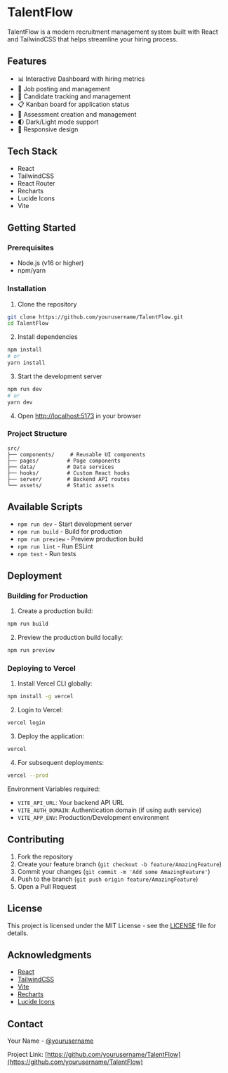 # TalentFlow

TalentFlow is a modern recruitment management system built with React and TailwindCSS that helps streamline your hiring process.

## Features

- 📊 Interactive Dashboard with hiring metrics
- 💼 Job posting and management
- 👥 Candidate tracking and management 
- 📋 Kanban board for application status
- 📝 Assessment creation and management
- 🌓 Dark/Light mode support
- 📱 Responsive design

## Tech Stack

- React
- TailwindCSS
- React Router
- Recharts
- Lucide Icons
- Vite

## Getting Started

### Prerequisites

- Node.js (v16 or higher)
- npm/yarn

### Installation

1. Clone the repository
```bash
git clone https://github.com/yourusername/TalentFlow.git
cd TalentFlow
```

2. Install dependencies
```bash
npm install
# or
yarn install
```

3. Start the development server
```bash
npm run dev
# or
yarn dev
```

4. Open [http://localhost:5173](http://localhost:5173) in your browser

### Project Structure

```
src/
├── components/     # Reusable UI components
├── pages/         # Page components
├── data/          # Data services
├── hooks/         # Custom React hooks
├── server/        # Backend API routes
└── assets/        # Static assets
```

## Available Scripts

- `npm run dev` - Start development server
- `npm run build` - Build for production
- `npm run preview` - Preview production build
- `npm run lint` - Run ESLint
- `npm test` - Run tests

## Deployment

### Building for Production

1. Create a production build:
```bash
npm run build
```

2. Preview the production build locally:
```bash
npm run preview
```

### Deploying to Vercel

1. Install Vercel CLI globally:
```bash
npm install -g vercel
```

2. Login to Vercel:
```bash
vercel login
```

3. Deploy the application:
```bash
vercel
```

4. For subsequent deployments:
```bash
vercel --prod
```

Environment Variables required:
- `VITE_API_URL`: Your backend API URL
- `VITE_AUTH_DOMAIN`: Authentication domain (if using auth service)
- `VITE_APP_ENV`: Production/Development environment

## Contributing

1. Fork the repository
2. Create your feature branch (`git checkout -b feature/AmazingFeature`)
3. Commit your changes (`git commit -m 'Add some AmazingFeature'`)
4. Push to the branch (`git push origin feature/AmazingFeature`)
5. Open a Pull Request

## License

This project is licensed under the MIT License - see the [LICENSE](LICENSE) file for details.

## Acknowledgments

- [React](https://reactjs.org/)
- [TailwindCSS](https://tailwindcss.com/)
- [Vite](https://vitejs.dev/)
- [Recharts](https://recharts.org/)
- [Lucide Icons](https://lucide.dev/)

## Contact

Your Name - [@yourusername](https://twitter.com/yourusername)

Project Link: [https://github.com/yourusername/TalentFlow](https://github.com/yourusername/TalentFlow)
